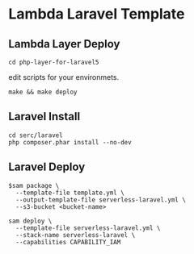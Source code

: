 # Lambda Laravel Template

## Lambda Layer Deploy

```
cd php-layer-for-laravel5
```

edit scripts for your environmets.

```
make && make deploy
```

## Laravel Install

```
cd serc/laravel
php composer.phar install --no-dev
```

## Laravel Deploy

```
$sam package \
  --template-file template.yml \
  --output-template-file serverless-laravel.yml \
  --s3-bucket <bucket-name>
```

```
sam deploy \
  --template-file serverless-laravel.yml \
  --stack-name serverless-laravel \
  --capabilities CAPABILITY_IAM
```

